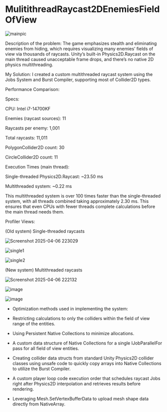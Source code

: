 # MulitithreadRaycast2DEnemiesFieldOfView

![mainpic](https://github.com/user-attachments/assets/a3553fdc-5dab-47d8-8d89-4b3b8e56bcf9)

Description of the problem: 
 The game emphasizes stealth and eliminating enemies from hiding, which requires visualizing many enemies’ fields of view via thousands of raycasts. Unity’s built-in Physics2D.Raycast on the main thread caused unacceptable frame drops, and there’s no native 2D physics multithreading. 

My Solution: 
 I created a custom multithreaded raycast system using the Jobs System and Burst Compiler, supporting most of Collider2D types. 

Performance Comparison: 

Specs: 

CPU: Intel i7-14700KF 

Enemies (raycast sources): 11 

Raycasts per enemy: 1,001 

Total raycasts: 11,011 

PolygonCollider2D count: 30 

CircleCollider2D count: 11 

Execution Times (main thread): 

Single-threaded Physics2D.Raycast: ~23.50 ms 

Multithreaded system: ~0.22 ms 

This multithreaded system is over 100 times faster than the single-threaded system, with all threads combined taking approximately 2.30 ms. This ensures that even CPUs with fewer threads complete calculations before the main thread needs them. 

Profiler Views: 

(Old system) Single-threaded raycasts

![Screenshot 2025-04-06 223029](https://github.com/user-attachments/assets/cee937eb-3c60-476d-93e8-574db3bdc3e1)

![single1](https://github.com/user-attachments/assets/8f3689a6-0f2c-4cfe-bb60-871ee9b7b213)

 ![single2](https://github.com/user-attachments/assets/e573dd99-40e5-403d-bdbf-03cffeeee180)

(New system) Multithreaded raycasts

![Screenshot 2025-04-06 222132](https://github.com/user-attachments/assets/d46878b1-15fe-4d61-898e-f42ded84a895)

![image](https://github.com/user-attachments/assets/6c121092-2336-4a50-ac8f-1e6fac5dd7d3)
 
![image](https://github.com/user-attachments/assets/7de6be61-d677-4281-a235-bd71c53b8fe2)

- Optimization methods used in implementing the system: 

- Restricting calculations to only the colliders within the field of view range of the entities. 

- Using Persistent Native Collections to minimize allocations. 

- A custom data structure of Native Collections for a single IJobParallelFor pass for all field of view entities. 

- Creating collider data structs from standard Unity Physics2D collider classes using unsafe code to quickly copy arrays into Native Collections to utilize the Burst Compiler. 

- A custom player loop code execution order that schedules raycast Jobs right after Physics2D interpolation and retrieves results before rendering. 

- Leveraging Mesh.SetVertexBufferData to upload mesh shape data directly from NativeArray<float3>. 
